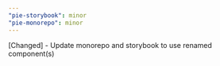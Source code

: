```yaml
---
"pie-storybook": minor
"pie-monorepo": minor
---
```


[Changed] - Update monorepo and storybook to use renamed component(s)
